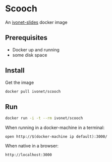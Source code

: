 # Scooch

An [ivonet-slides](https://github.com/IvoNet/ivonet-slides) docker image

## Prerequisites

* Docker up and running
* some disk space

## Install

Get the image
```sh
docker pull ivonet/scooch
```

## Run

```sh
docker run -i -t --rm ivonet/scooch
```

When running in a docker-machine in a terminal:

`open http://$(docker-machine ip default):3000/`

When native in a browser:

`http://localhost:3000`

  